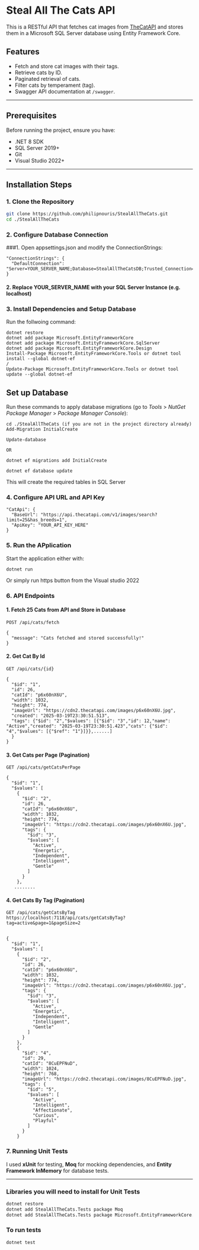 # Steal All The Cats API

This is a RESTful API that fetches cat images from [TheCatAPI](https://thecatapi.com/) and stores them in a Microsoft SQL Server database using Entity Framework Core.

## Features
- Fetch and store cat images with their tags.
- Retrieve cats by ID.
- Paginated retrieval of cats.
- Filter cats by temperament (tag).
- Swagger API documentation at `/swagger`.

---

## Prerequisites
Before running the project, ensure you have:
- .NET 8 SDK
- SQL Server 2019+
- Git
- Visual Studio 2022+

---

## Installation Steps
### 1. Clone the Repository
```sh
git clone https://github.com/philipnouris/StealAllTheCats.git
cd ./StealAllTheCats
```

### 2. Configure Database Connection
###1. Open appsettings.json and modify the ConnectionStrings:
```
"ConnectionStrings": {
  "DefaultConnection": "Server=YOUR_SERVER_NAME;Database=StealAllTheCatsDB;Trusted_Connection=True;TrustServerCertificate=True;"
}
```
#### 2. Replace YOUR_SERVER_NAME with your SQL Server Instance (e.g. localhost\)

### 3. Install Dependencies and Setup Database

Run the follwoing command:
```
dotnet restore
dotnet add package Microsoft.EntityFrameworkCore
dotnet add package Microsoft.EntityFrameworkCore.SqlServer
dotnet add package Microsoft.EntityFrameworkCore.Design
Install-Package Microsoft.EntityFrameworkCore.Tools or dotnet tool install --global dotnet-ef
/
Update-Package Microsoft.EntityFrameworkCore.Tools or dotnet tool update --global dotnet-ef

```

## Set up Database
Run these commands to apply database migrations (go to *Tools* > *NutGet Package Manager* > *Package Manager Console*):
```
cd ./StealAllTheCats (if you are not in the project directory already)
Add-Migration InitialCreate

Update-database 

OR

dotnet ef migrations add InitialCreate

dotnet ef database update
```
This will create the required tables in SQL Server

### 4. Configure API URL and API Key
```To change the API URL or API Key, modify the appsettings.json file
"CatApi": {
  "BaseUrl": "https://api.thecatapi.com/v1/images/search?limit=25&has_breeds=1",
  "ApiKey": "YOUR_API_KEY_HERE"
}
```
### 5. Run the APplication
Start the application either with:
```
dotnet run
```
Or simply run https button from the Visual studio 2022

### 6. API Endpoints
#### 1. Fetch 25 Cats from API and Store in Database
```
POST /api/cats/fetch
```
```Response body:
{
  "message": "Cats fetched and stored successfully!"
}
```
#### 2. Get Cat By Id

``` i.e. input value of id: 26
GET /api/cats/{id}
```
```Response body:
{
  "$id": "1",
  "id": 26,
  "catId": "p6x60nX6U",
  "width": 1032,
  "height": 774,
  "imageUrl": "https://cdn2.thecatapi.com/images/p6x60nX6U.jpg",
  "created": "2025-03-19T23:30:51.513",
  "tags": {"$id": "2","$values": [{"$id": "3","id": 12,"name": "Active","created": "2025-03-19T23:30:51.423","cats": {"$id": "4","$values": [{"$ref": "1"}]}},......]
  }
}
```
#### 3. Get Cats per Page (Pagination)
```https: i.e. input values for page: 1 and pagesize: 10 
GET /api/cats/getCatsPerPage
```
```Response body:
{
  "$id": "1",
  "$values": [
    {
      "$id": "2",
      "id": 26,
      "catId": "p6x60nX6U",
      "width": 1032,
      "height": 774,
      "imageUrl": "https://cdn2.thecatapi.com/images/p6x60nX6U.jpg",
      "tags": {
        "$id": "3",
        "$values": [
          "Active",
          "Energetic",
          "Independent",
          "Intelligent",
          "Gentle"
        ]
      }
    },
   ........
```
#### 4. Get Cats By Tag (Pagination)
```i.e. input values for tag: 'active', page: 1, pagesize: 2
GET /api/cats/getCatsByTag
https://localhost:7118/api/cats/getCatsByTag?tag=active&page=1&pageSize=2
```
```Response body:

{
  "$id": "1",
  "$values": [
    {
      "$id": "2",
      "id": 26,
      "catId": "p6x60nX6U",
      "width": 1032,
      "height": 774,
      "imageUrl": "https://cdn2.thecatapi.com/images/p6x60nX6U.jpg",
      "tags": {
        "$id": "3",
        "$values": [
          "Active",
          "Energetic",
          "Independent",
          "Intelligent",
          "Gentle"
        ]
      }
    },
    {
      "$id": "4",
      "id": 29,
      "catId": "8CuEPFNuD",
      "width": 1024,
      "height": 768,
      "imageUrl": "https://cdn2.thecatapi.com/images/8CuEPFNuD.jpg",
      "tags": {
        "$id": "5",
        "$values": [
          "Active",
          "Intelligent",
          "Affectionate",
          "Curious",
          "Playful"
        ]
      }
    }
```

### 7. Running Unit Tests
I used **xUnit** for testing, **Moq** for mocking dependencies, and **Entity Framework InMemory** for database tests.

---
### **Libraries you will need to install for Unit Tests**

```sh
dotnet restore
dotnet add StealAllTheCats.Tests package Moq
dotnet add StealAllTheCats.Tests package Microsoft.EntityFrameworkCore.InMemory
```
### **To run tests**
```sh
dotnet test
```


